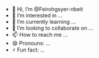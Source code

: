 - 👋 Hi, I’m @Feirohgsyer-nbeit
- 👀 I’m interested in ...
- 🌱 I’m currently learning ...
- 💞️ I’m looking to collaborate on ...
- 📫 How to reach me ...
- 😄 Pronouns: ...
- ⚡ Fun fact: ...

<!---
Feirohgsyer-nbeit/Feirohgsyer-nbeit is a ✨ special ✨ repository because its `README.md` (this file) appears on your GitHub profile.
You can click the Preview link to take a look at your changes.
--->
